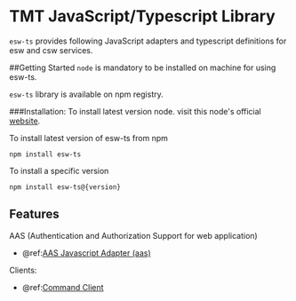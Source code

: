 # TMT JavaScript/Typescript Library

`esw-ts` provides following JavaScript adapters and typescript definitions for esw and csw services.

##Getting Started
`node` is mandatory to be installed on machine for using esw-ts.

`esw-ts` library is available on npm registry.

###Installation: 
  To install latest version node. visit this node's official [website](https://nodejs.org/).
    
  To install latest version of esw-ts from npm
    
    npm install esw-ts
    
  To install a specific version

    npm install esw-ts@{version}

## Features

AAS (Authentication and Authorization Support for web application)

- @ref:[AAS Javascript Adapter (aas)](aas/csw-aas-js.md)

Clients:

- @ref:[Command Client](clients/command/command-service.md)
